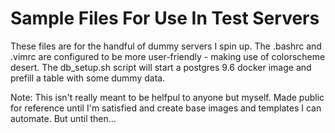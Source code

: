 # Sample Files For Use In Test Servers

These files are for the handful of dummy servers I spin up.
The .bashrc and .vimrc are configured to be more user-friendly - making use of colorscheme desert.
The db_setup.sh script will start a postgres 9.6 docker image and prefill a table with some dummy data.

Note: This isn't really meant to be helfpul to anyone but myself. Made public for reference until I'm satisfied and create base images and templates I can automate. But until then...
